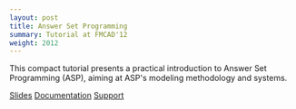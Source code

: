 ```yaml
---
layout: post
title: Answer Set Programming
summary: Tutorial at FMCAD'12
weight: 2012
---
```

This compact tutorial presents a practical introduction to Answer Set Programming (ASP),
aiming at ASP's modeling methodology and systems.

[Slides](http://www.cs.uni-potsdam.de/~torsten/Potassco/Tutorials/fmcad12.pdf) 
[Documentation](http://sourceforge.net/projects/potassco/files/guide/) 
[Support](http://sourceforge.net/projects/potassco/support)
